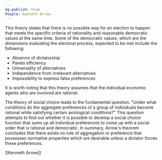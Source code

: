 ```yaml
---
dg-publish: true
People: Kenneth Arrow
---
```


This theory states that there is no possible way for an election to happen that meets the specific criteria of rationality and reasonable democratic values at the same time. Some of the democratic values, which are the dimensions evaluating the electoral process, expected to be met include the following:

-   Absence of dictatorship
-   Pareto efficiency
-   Universality of alternatives
-   Independence from irrelevant alternatives
-   Impossibility to express false preferences

It is worth noting that this theory assumes that the individual economic agents who are involved are rational.

The theory of social choice leads to the fundamental question: "Under what conditions do the aggregate preferences of a group of individuals become rational while satisfying certain axiological conditions?" This question attempts to find out whether it is possible to develop a social choice function that sums up all individual preferences to come up with a social order that is rational and democratic. In summary, Arrow's theorem concludes that there exists no rule of aggregation or preference that possesses normative properties which are desirable unless a dictator forces these preferences.

[[Kenneth Arrow]]